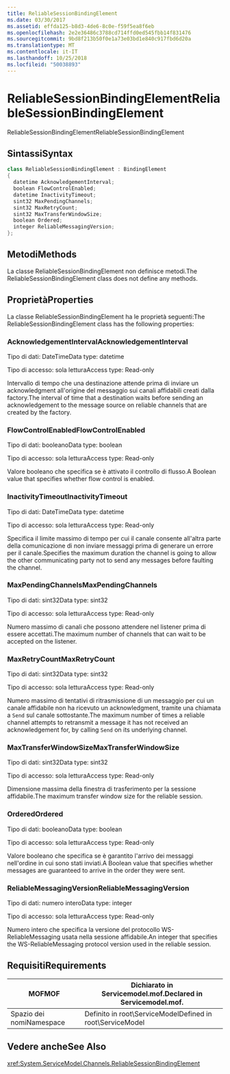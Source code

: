 ```yaml
---
title: ReliableSessionBindingElement
ms.date: 03/30/2017
ms.assetid: effda125-b8d3-4de6-8c0e-f59f5ea8f6eb
ms.openlocfilehash: 2e2e36486c3788cd714ffd0ed545fbb14f831476
ms.sourcegitcommit: 9bd8f213b50f0e1a73e03bd1e840c917fbd6d20a
ms.translationtype: MT
ms.contentlocale: it-IT
ms.lasthandoff: 10/25/2018
ms.locfileid: "50038893"
---
```

# <a name="reliablesessionbindingelement"></a><span data-ttu-id="43418-102">ReliableSessionBindingElement</span><span class="sxs-lookup"><span data-stu-id="43418-102">ReliableSessionBindingElement</span></span>
<span data-ttu-id="43418-103">ReliableSessionBindingElement</span><span class="sxs-lookup"><span data-stu-id="43418-103">ReliableSessionBindingElement</span></span>  
  
## <a name="syntax"></a><span data-ttu-id="43418-104">Sintassi</span><span class="sxs-lookup"><span data-stu-id="43418-104">Syntax</span></span>  
  
```csharp
class ReliableSessionBindingElement : BindingElement  
{  
  datetime AcknowledgementInterval;  
  boolean FlowControlEnabled;  
  datetime InactivityTimeout;  
  sint32 MaxPendingChannels;  
  sint32 MaxRetryCount;  
  sint32 MaxTransferWindowSize;  
  boolean Ordered;  
  integer ReliableMessagingVersion;  
};  
```  
  
## <a name="methods"></a><span data-ttu-id="43418-105">Metodi</span><span class="sxs-lookup"><span data-stu-id="43418-105">Methods</span></span>  
 <span data-ttu-id="43418-106">La classe ReliableSessionBindingElement non definisce metodi.</span><span class="sxs-lookup"><span data-stu-id="43418-106">The ReliableSessionBindingElement class does not define any methods.</span></span>  
  
## <a name="properties"></a><span data-ttu-id="43418-107">Proprietà</span><span class="sxs-lookup"><span data-stu-id="43418-107">Properties</span></span>  
 <span data-ttu-id="43418-108">La classe ReliableSessionBindingElement ha le proprietà seguenti:</span><span class="sxs-lookup"><span data-stu-id="43418-108">The ReliableSessionBindingElement class has the following properties:</span></span>  
  
### <a name="acknowledgementinterval"></a><span data-ttu-id="43418-109">AcknowledgementInterval</span><span class="sxs-lookup"><span data-stu-id="43418-109">AcknowledgementInterval</span></span>  
 <span data-ttu-id="43418-110">Tipo di dati: DateTime</span><span class="sxs-lookup"><span data-stu-id="43418-110">Data type: datetime</span></span>  
  
 <span data-ttu-id="43418-111">Tipo di accesso: sola lettura</span><span class="sxs-lookup"><span data-stu-id="43418-111">Access type: Read-only</span></span>  
  
 <span data-ttu-id="43418-112">Intervallo di tempo che una destinazione attende prima di inviare un acknowledgment all'origine del messaggio sui canali affidabili creati dalla factory.</span><span class="sxs-lookup"><span data-stu-id="43418-112">The interval of time that a destination waits before sending an acknowledgement to the message source on reliable channels that are created by the factory.</span></span>  
  
### <a name="flowcontrolenabled"></a><span data-ttu-id="43418-113">FlowControlEnabled</span><span class="sxs-lookup"><span data-stu-id="43418-113">FlowControlEnabled</span></span>  
 <span data-ttu-id="43418-114">Tipo di dati: booleano</span><span class="sxs-lookup"><span data-stu-id="43418-114">Data type: boolean</span></span>  
  
 <span data-ttu-id="43418-115">Tipo di accesso: sola lettura</span><span class="sxs-lookup"><span data-stu-id="43418-115">Access type: Read-only</span></span>  
  
 <span data-ttu-id="43418-116">Valore booleano che specifica se è attivato il controllo di flusso.</span><span class="sxs-lookup"><span data-stu-id="43418-116">A Boolean value that specifies whether flow control is enabled.</span></span>  
  
### <a name="inactivitytimeout"></a><span data-ttu-id="43418-117">InactivityTimeout</span><span class="sxs-lookup"><span data-stu-id="43418-117">InactivityTimeout</span></span>  
 <span data-ttu-id="43418-118">Tipo di dati: DateTime</span><span class="sxs-lookup"><span data-stu-id="43418-118">Data type: datetime</span></span>  
  
 <span data-ttu-id="43418-119">Tipo di accesso: sola lettura</span><span class="sxs-lookup"><span data-stu-id="43418-119">Access type: Read-only</span></span>  
  
 <span data-ttu-id="43418-120">Specifica il limite massimo di tempo per cui il canale consente all'altra parte della comunicazione di non inviare messaggi prima di generare un errore per il canale.</span><span class="sxs-lookup"><span data-stu-id="43418-120">Specifies the maximum duration the channel is going to allow the other communicating party not to send any messages before faulting the channel.</span></span>  
  
### <a name="maxpendingchannels"></a><span data-ttu-id="43418-121">MaxPendingChannels</span><span class="sxs-lookup"><span data-stu-id="43418-121">MaxPendingChannels</span></span>  
 <span data-ttu-id="43418-122">Tipo di dati: sint32</span><span class="sxs-lookup"><span data-stu-id="43418-122">Data type: sint32</span></span>  
  
 <span data-ttu-id="43418-123">Tipo di accesso: sola lettura</span><span class="sxs-lookup"><span data-stu-id="43418-123">Access type: Read-only</span></span>  
  
 <span data-ttu-id="43418-124">Numero massimo di canali che possono attendere nel listener prima di essere accettati.</span><span class="sxs-lookup"><span data-stu-id="43418-124">The maximum number of channels that can wait to be accepted on the listener.</span></span>  
  
### <a name="maxretrycount"></a><span data-ttu-id="43418-125">MaxRetryCount</span><span class="sxs-lookup"><span data-stu-id="43418-125">MaxRetryCount</span></span>  
 <span data-ttu-id="43418-126">Tipo di dati: sint32</span><span class="sxs-lookup"><span data-stu-id="43418-126">Data type: sint32</span></span>  
  
 <span data-ttu-id="43418-127">Tipo di accesso: sola lettura</span><span class="sxs-lookup"><span data-stu-id="43418-127">Access type: Read-only</span></span>  
  
 <span data-ttu-id="43418-128">Numero massimo di tentativi di ritrasmissione di un messaggio per cui un canale affidabile non ha ricevuto un acknowledgment, tramite una chiamata a `Send` sul canale sottostante.</span><span class="sxs-lookup"><span data-stu-id="43418-128">The maximum number of times a reliable channel attempts to retransmit a message it has not received an acknowledgement for, by calling `Send` on its underlying channel.</span></span>  
  
### <a name="maxtransferwindowsize"></a><span data-ttu-id="43418-129">MaxTransferWindowSize</span><span class="sxs-lookup"><span data-stu-id="43418-129">MaxTransferWindowSize</span></span>  
 <span data-ttu-id="43418-130">Tipo di dati: sint32</span><span class="sxs-lookup"><span data-stu-id="43418-130">Data type: sint32</span></span>  
  
 <span data-ttu-id="43418-131">Tipo di accesso: sola lettura</span><span class="sxs-lookup"><span data-stu-id="43418-131">Access type: Read-only</span></span>  
  
 <span data-ttu-id="43418-132">Dimensione massima della finestra di trasferimento per la sessione affidabile.</span><span class="sxs-lookup"><span data-stu-id="43418-132">The maximum transfer window size for the reliable session.</span></span>  
  
### <a name="ordered"></a><span data-ttu-id="43418-133">Ordered</span><span class="sxs-lookup"><span data-stu-id="43418-133">Ordered</span></span>  
 <span data-ttu-id="43418-134">Tipo di dati: booleano</span><span class="sxs-lookup"><span data-stu-id="43418-134">Data type: boolean</span></span>  
  
 <span data-ttu-id="43418-135">Tipo di accesso: sola lettura</span><span class="sxs-lookup"><span data-stu-id="43418-135">Access type: Read-only</span></span>  
  
 <span data-ttu-id="43418-136">Valore booleano che specifica se è garantito l'arrivo dei messaggi nell'ordine in cui sono stati inviati.</span><span class="sxs-lookup"><span data-stu-id="43418-136">A Boolean value that specifies whether messages are guaranteed to arrive in the order they were sent.</span></span>  
  
### <a name="reliablemessagingversion"></a><span data-ttu-id="43418-137">ReliableMessagingVersion</span><span class="sxs-lookup"><span data-stu-id="43418-137">ReliableMessagingVersion</span></span>  
 <span data-ttu-id="43418-138">Tipo di dati: numero intero</span><span class="sxs-lookup"><span data-stu-id="43418-138">Data type: integer</span></span>  
  
 <span data-ttu-id="43418-139">Tipo di accesso: sola lettura</span><span class="sxs-lookup"><span data-stu-id="43418-139">Access type: Read-only</span></span>  
  
 <span data-ttu-id="43418-140">Numero intero che specifica la versione del protocollo WS-ReliableMessaging usata nella sessione affidabile.</span><span class="sxs-lookup"><span data-stu-id="43418-140">An integer that specifies the WS-ReliableMessaging protocol version used in the reliable session.</span></span>  
  
## <a name="requirements"></a><span data-ttu-id="43418-141">Requisiti</span><span class="sxs-lookup"><span data-stu-id="43418-141">Requirements</span></span>  
  
|<span data-ttu-id="43418-142">MOF</span><span class="sxs-lookup"><span data-stu-id="43418-142">MOF</span></span>|<span data-ttu-id="43418-143">Dichiarato in Servicemodel.mof.</span><span class="sxs-lookup"><span data-stu-id="43418-143">Declared in Servicemodel.mof.</span></span>|  
|---------|-----------------------------------|  
|<span data-ttu-id="43418-144">Spazio dei nomi</span><span class="sxs-lookup"><span data-stu-id="43418-144">Namespace</span></span>|<span data-ttu-id="43418-145">Definito in root\ServiceModel</span><span class="sxs-lookup"><span data-stu-id="43418-145">Defined in root\ServiceModel</span></span>|  
  
## <a name="see-also"></a><span data-ttu-id="43418-146">Vedere anche</span><span class="sxs-lookup"><span data-stu-id="43418-146">See Also</span></span>  
 <xref:System.ServiceModel.Channels.ReliableSessionBindingElement>
